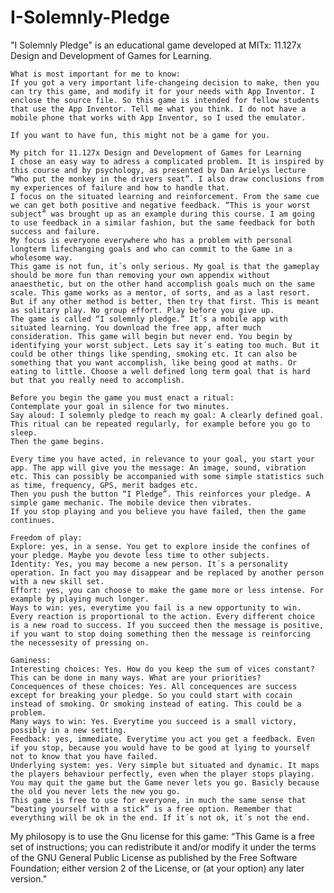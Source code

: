 # I-Solemnly-Pledge
"I Solemnly Pledge" is an educational game developed at MITx: 11.127x Design and Development of Games for Learning.



    What is most important for me to know:
    If you got a very important life-changeing decision to make, then you can try this game, and modify it for your needs with App Inventor. I enclose the source file. So this game is intended for fellow students that use the App Inventor. Tell me what you think. I do not have a mobile phone that works with App Inventor, so I used the emulator.

    If you want to have fun, this might not be a game for you.

    My pitch for 11.127x Design and Development of Games for Learning
    I chose an easy way to adress a complicated problem. It is inspired by this course and by psychology, as presented by Dan Arielys lecture “Who put the monkey in the drivers seat”. I also draw conclusions from my experiences of failure and how to handle that.
    I focus on the situated learning and reinforcement. From the same cue we can get both positive and negative feedback. “This is your worst subject” was brought up as an example during this course. I am going to use feedback in a similar fashion, but the same feedback for both success and failure.
    My focus is everyone everywhere who has a problem with personal longterm lifechanging goals and who can commit to the Game in a wholesome way.
    This game is not fun, it´s only serious. My goal is that the gameplay should be more fun than removing your own appendix without anaesthetic, but on the other hand accomplish goals much on the same scale. This game works as a mentor, of sorts, and as a last resort. But if any other method is better, then try that first. This is meant as solitary play. No group effort. Play before you give up.
    The game is called “I solemnly pledge.” It´s a mobile app with situated learning. You download the free app, after much consideration. This game will begin but never end. You begin by identifying your worst subject. Lets say it´s eating too much. But it could be other things like spending, smoking etc. It can also be something that you want accomplish, like being good at maths. Or eating to little. Choose a well defined long term goal that is hard but that you really need to accomplish.

    Before you begin the game you must enact a ritual:
    Contemplate your goal in silence for two minutes.
    Say aloud: I solemnly pledge to reach my goal: A clearly defined goal.
    This ritual can be repeated regularly, for example before you go to sleep.
    Then the game begins.

    Every time you have acted, in relevance to your goal, you start your app. The app will give you the message: An image, sound, vibration etc. This can possibly be accompanied with some simple statistics such as time, frequency, GPS, merit badges etc.
    Then you push the button “I Pledge”. This reinforces your pledge. A simple game mechanic. The mobile device then vibrates.
    If you stop playing and you believe you have failed, then the game continues.

    Freedom of play:
    Explore: yes, in a sense. You get to explore inside the confines of your pledge. Maybe you devote less time to other subjects.
    Identity: Yes, you may become a new person. It´s a personality operation. In fact you may disappear and be replaced by another person with a new skill set.
    Effort: yes, you can choose to make the game more or less intense. For example by playing much longer.
    Ways to win: yes, everytime you fail is a new opportunity to win. Every reaction is proportional to the action. Every different choice is a new road to success. If you succeed then the message is positive, if you want to stop doing something then the message is reinforcing the necessesity of pressing on.

    Gaminess:
    Interesting choices: Yes. How do you keep the sum of vices constant? This can be done in many ways. What are your priorities?
    Concequences of these choices: Yes. All concequences are success except for breaking your pledge. So you could start with cocain instead of smoking. Or smoking instead of eating. This could be a problem.
    Many ways to win: Yes. Everytime you succeed is a small victory, possibly in a new setting.
    Feedback: yes, immediate. Everytime you act you get a feedback. Even if you stop, because you would have to be good at lying to yourself not to know that you have failed.
    Underlying system: yes. Very simple but situated and dynamic. It maps the players behaviour perfectly, even when the player stops playing. You may quit the game but the Game never lets you go. Basicly because the old you never lets the new you go.
    This game is free to use for everyone, in much the same sense that “beating yourself with a stick” is a free option. Remember that everything will be ok in the end. If it´s not ok, it´s not the end.
    
  My philosopy is to use the Gnu license for this game:
“This Game is a free set of instructions; you can redistribute it and/or modify it
under the terms of the GNU General Public License as published by the Free
Software Foundation; either version 2 of the License, or (at your option)
any later version.” 
